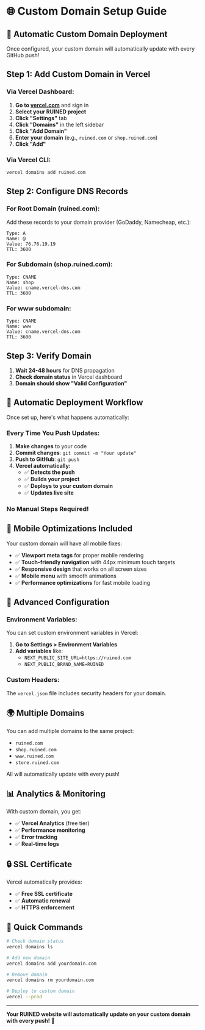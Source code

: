 # 🌐 Custom Domain Setup Guide

## 🎯 **Automatic Custom Domain Deployment**

Once configured, your custom domain will automatically update with every GitHub push!

## **Step 1: Add Custom Domain in Vercel**

### **Via Vercel Dashboard:**
1. **Go to [vercel.com](https://vercel.com)** and sign in
2. **Select your RUINED project**
3. **Click "Settings"** tab
4. **Click "Domains"** in the left sidebar
5. **Click "Add Domain"**
6. **Enter your domain** (e.g., `ruined.com` or `shop.ruined.com`)
7. **Click "Add"**

### **Via Vercel CLI:**
```bash
vercel domains add ruined.com
```

## **Step 2: Configure DNS Records**

### **For Root Domain (ruined.com):**
Add these records to your domain provider (GoDaddy, Namecheap, etc.):

```
Type: A
Name: @
Value: 76.76.19.19
TTL: 3600
```

### **For Subdomain (shop.ruined.com):**
```
Type: CNAME
Name: shop
Value: cname.vercel-dns.com
TTL: 3600
```

### **For www subdomain:**
```
Type: CNAME
Name: www
Value: cname.vercel-dns.com
TTL: 3600
```

## **Step 3: Verify Domain**

1. **Wait 24-48 hours** for DNS propagation
2. **Check domain status** in Vercel dashboard
3. **Domain should show "Valid Configuration"**

## **🔄 Automatic Deployment Workflow**

Once set up, here's what happens automatically:

### **Every Time You Push Updates:**
1. **Make changes** to your code
2. **Commit changes**: `git commit -m "Your update"`
3. **Push to GitHub**: `git push`
4. **Vercel automatically:**
   - ✅ **Detects the push**
   - ✅ **Builds your project**
   - ✅ **Deploys to your custom domain**
   - ✅ **Updates live site**

### **No Manual Steps Required!**

## **📱 Mobile Optimizations Included**

Your custom domain will have all mobile fixes:
- ✅ **Viewport meta tags** for proper mobile rendering
- ✅ **Touch-friendly navigation** with 44px minimum touch targets
- ✅ **Responsive design** that works on all screen sizes
- ✅ **Mobile menu** with smooth animations
- ✅ **Performance optimizations** for fast mobile loading

## **🔧 Advanced Configuration**

### **Environment Variables:**
You can set custom environment variables in Vercel:
1. **Go to Settings > Environment Variables**
2. **Add variables** like:
   - `NEXT_PUBLIC_SITE_URL=https://ruined.com`
   - `NEXT_PUBLIC_BRAND_NAME=RUINED`

### **Custom Headers:**
The `vercel.json` file includes security headers for your domain.

## **🌍 Multiple Domains**

You can add multiple domains to the same project:
- `ruined.com`
- `shop.ruined.com`
- `www.ruined.com`
- `store.ruined.com`

All will automatically update with every push!

## **📊 Analytics & Monitoring**

With custom domain, you get:
- ✅ **Vercel Analytics** (free tier)
- ✅ **Performance monitoring**
- ✅ **Error tracking**
- ✅ **Real-time logs**

## **🔒 SSL Certificate**

Vercel automatically provides:
- ✅ **Free SSL certificate**
- ✅ **Automatic renewal**
- ✅ **HTTPS enforcement**

## **🚀 Quick Commands**

```bash
# Check domain status
vercel domains ls

# Add new domain
vercel domains add yourdomain.com

# Remove domain
vercel domains rm yourdomain.com

# Deploy to custom domain
vercel --prod
```

---

**Your RUINED website will automatically update on your custom domain with every push! 🎉** 